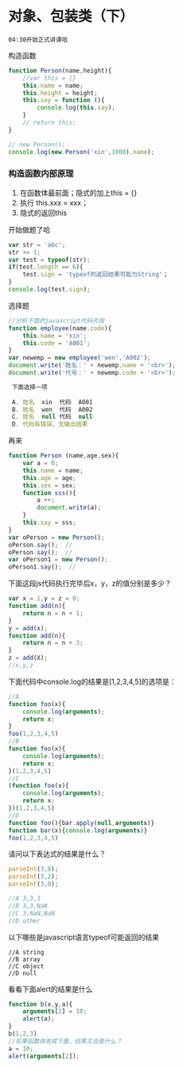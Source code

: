 # 对象、包装类（下）

```
04:30开始正式讲课哈
```

构造函数

```javascript
function Person(name,height){
    //var this = {}
    this.name = name;
    this.height = height;
    this.say = function (){
        console.log(this.say);
    }
    // return this;
}

// new Person();
console.log(new.Person('xin',1800).name);
```

### 构造函数内部原理

1. 在函数体最前面；隐式的加上this = {}
2. 执行 this.xxx = xxx；
3. 隐式的返回this

开始做题了哈

```javascript
var str = 'abc';
str += 1;
var test = typeof(str);
if(test.length == 6){
    test.sign = 'typeof的返回结果可能为String'；
}
console.log(test.sign);
```

选择题

```javascript
//分析下面的javascript代码片段
function employee(name.code){
    this.name = 'xin';
    this.code = 'A001';
}
var newemp = new employee('wen','A002');
document.write('姓名：' + newemp.name + '<br>');
document.write('代号：' + newemp.code + '<br>');

 下面选择一项
 
 A. 姓名  xin  代码  A001
 B. 姓名  wen  代码  A002
 C. 姓名  null 代码  null
 D. 代码有错误，无输出结果
```

再来

```javascript
function Person (name,age,sex){
    var a = 0;
    this.name = name;
    this.age = age;
    this.sex = sex;
    function sss(){
        a ++;
        document.write(a);
    }
    this.say = sss;
}
var oPerson = new Person();
oPerson.say();  //
oPerson.say();  //
var oPerson1 = new Person();
oPerson1.say();  //
```

下面这段js代码执行完毕后x，y，z的值分别是多少？

```javascript
var x = 1,y = z = 0;
function add(n){
    return n = n + 1;
}
y = add(x);
function add(n){
    return n = n + 3;
}
z = add(X);
//x,y,z
```

下面代码中console.log的结果是[1,2,3,4,5]的选项是：

```javascript
//A
function foo(x){
    console.log(arguments);
    return x;
}
foo(1,2,3,4,5)
//B
function foo(x){
    console.log(arguments);
    return x;
}(1,2,3,4,5)
//C
(function foo(x){
    console.log(arguments);
    return x;
})(1,2,3,4,5)
//D
function foo(){bar.apply(null,arguments)}
function bar(x){console.log(arguments)}
foo(1,2,3,4,5)
```

请问以下表达式的结果是什么？

```javascript
parseInt(3,8);
parseInt(3,2);
parseInt(3,0);

//A 3,3,3
//B 3,3,NaN
//C 3,NaN,NaN
//D other
```

以下哪些是javascript语言typeof可能返回的结果

```
//A string
//B array
//C object
//D null
```

看看下面alert的结果是什么

```javascript
function b(x,y,a){
    arguments[2] = 10;
    alert(a);
}
b(1,2,3)
//如果函数体改成下面，结果又会是什么？
a = 10;
alert(arguments[2]);
```



